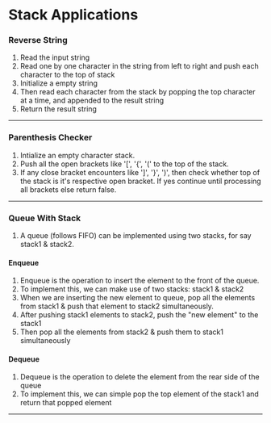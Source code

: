 # Stack Applications

### Reverse String
1. Read the input string
2. Read one by one character in the string from left to right and push each character to the top of stack
3. Initialize a empty string
4. Then read each character from the stack by popping the top character at a time, and appended to the result string
5. Return the result string
<hr>

### Parenthesis Checker
1. Intialize an empty character stack.
2. Push all the open brackets like '[', '{', '(' to the top of the stack.
3. If any close bracket encounters like ']', '}', ')', then check whether top of the stack is it's respective open bracket. If yes continue until processing all brackets else return false.
<hr>

### Queue With Stack
1. A queue (follows FIFO) can be implemented using two stacks, for say stack1 & stack2.
#### Enqueue
1. Enqueue is the operation to insert the element to the front of the queue.
2. To implement this, we can make use of two stacks: stack1 & stack2
3. When we are inserting the new element to queue, pop all the elements from stack1 & push that element to stack2 simultaneously.
4. After pushing stack1 elements to stack2, push the "new element" to the stack1
5. Then pop all the elements from stack2 & push them to stack1 simultaneously
#### Dequeue
1. Dequeue is the operation to delete the element from the rear side of the queue
2. To implement this, we can simple pop the top element of the stack1 and return that popped element
<hr>

